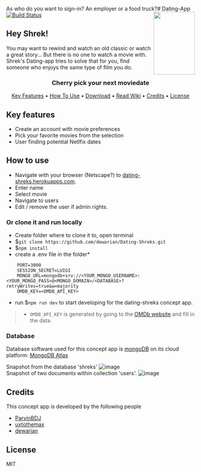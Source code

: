 As who do you want to sign-in? An employer or a food truck?# Dating-App [![Build Status](https://travis-ci.org/dewarian/Dating-Shreks.svg?branch=master)](https://travis-ci.org/dewarian/Dating-Shreks)
<img src="https://user-images.githubusercontent.com/13199349/85468844-3fa57880-b5ad-11ea-8ffb-9a98a8feaee7.png" align="right"
     alt="" width="110" height="168">  
## Hey Shrek!
You may want to rewind and watch an old classic or watch a great story... But there is no one to watch a movie with. 
Shrek's Dating-app tries to solve that for you, find someone who enjoys the same type of film you do.

<h3 align="center">Cherry pick your next moviedate</h3>

<p align="center">
  <a href="#key-features">Key Features</a> •
  <a href="#how-to-use">How To Use</a> •
  <a href="https://github.com/dewarian/Dating-Shreks/archive/master.zip">Download</a> •
  <a href="https://github.com/dewarian/Dating-Shreks/wiki">Read Wiki</a> •
  <a href="#credits">Credits</a> •
  <a href="#license">License</a>
</p>

## Key features

- Create an account with movie preferences
- Pick your favorite movies from the selection
- User finding potential Netlfix dates

## How to use
- Navigate with your browser (Netscape?) to [dating-shreks.herokuapps.com](dating-shreks.herokuapps.com).
- Enter name
- Select movie
- Navigate to users
- Edit / remove the user if admin rights.

### Or clone it and run locally
- Create folder where to clone it to, open terminal
- $`git clone https://github.com/dewarian/Dating-Shreks.git`
- $`npm install`
- create a .env file in the folder*
``` DB_NAME=shreks
    PORT=3000
    SESSION_SECRET=LUIGI
    MONGO_URL=mongodb+srv://<YOUR_MONGO_USERNAME>:<YOUR_MONGO_PASS>@<MONGO_DOMAIN>/<DATABASE>?retryWrites=true&w=majority
    OMDB_KEY=<OMDB_API_KEY>
```
- run $`npm run dev` to start developing for the dating-shreks concept app.  
> * `OMDB_API_KEY` is generated by going to the [OMDb website](http://www.omdbapi.com/apikey.aspx) and fill in the data.

### Database

Database software used for this concept app is [mongoDB](https://www.mongodb.com/) on its cloud platform:
[MongoDB Atlas](https://www.mongodb.com/cloud/atlas)

Snapshot from the database 'shreks'
![image](https://user-images.githubusercontent.com/13199349/85480443-54d7d280-b5c0-11ea-8bb2-9e3c95a0ac20.png)  
Snapshot of two documents within collection 'users'.
![image](https://user-images.githubusercontent.com/13199349/85480390-3e317b80-b5c0-11ea-9d63-75d6e4c5bf7b.png)  



## Credits

This concept app is developed by the following people
* [ParvinBDJ](https://github.com/ParvinBDJ/)
* [uxtothemax](https://github.com/uxtothemax)
* [dewarian](https://github.com/dewarian)

## License

MIT

